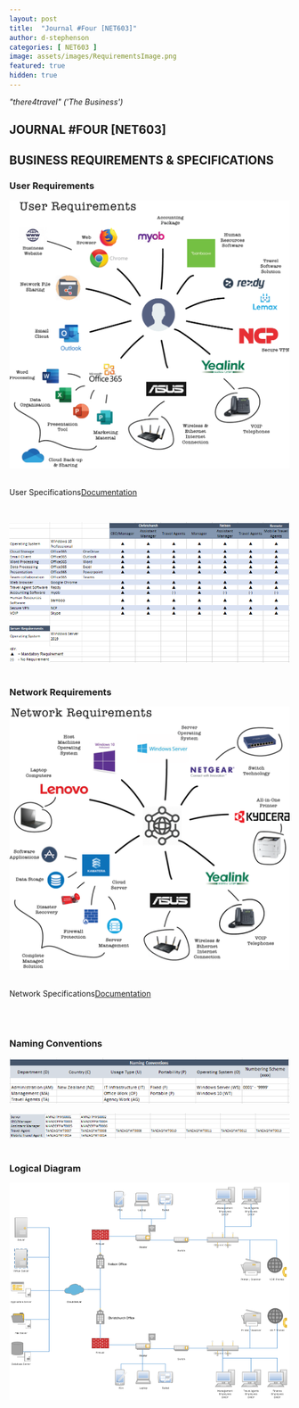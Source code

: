 ```yaml
---
layout: post
title:  "Journal #Four [NET603]"
author: d-stephenson
categories: [ NET603 ]
image: assets/images/RequirementsImage.png
featured: true
hidden: true
---
```

<i>"there4travel" ('The Business')</i>

<h2>JOURNAL #FOUR [NET603]</h2>

<h2>BUSINESS REQUIREMENTS & SPECIFICATIONS</h2>

<h3>User Requirements</h3>

<img src="/assets/images/RequirementsImage.png" alt="Business User Requirements"><br><br>

<object data="/assets/docs/NET_UserReq.pdf" type="application/pdf" width="100%" height="625px">
  <p>User Specifications<a href="assets/docs/NET_UserReq.pdf">Documentation</a></p>
</object><br>

<img src="/assets/images/NET_UserSpec.png" alt="Business User Specifications"><br><br>

<h3>Network Requirements</h3>

<img src="/assets/images/NetworkImage.png" alt="Network Requirements"><br><br>

<object data="/assets/docs/NET_NetReq.pdf" type="application/pdf" width="100%" height="625px">
  <p>Network Specifications<a href="assets/docs/NET_NetReq.pdf">Documentation</a></p>
</object><br><br>

<h3>Naming Conventions</h3>

<img src="/assets/images/Naming_Scheme.png" alt="Naming Scheme"><br>

<img src="/assets/images/Naming_Structure.png" alt="Naming Structure"><br><br>

<h3>Logical Diagram</h3>

<img src="/assets/images/LogicalDiagram.png" alt="Logical Diagram"><br>